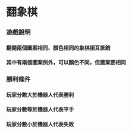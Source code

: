 # 翻象棋
### 遊戲說明
#### 翻開兩個圖案相同、顏色相同的象棋相互抵銷
#### 其中有兩個圖案例外，可以顏色不同，但圖案要相同
### 勝利條件
#### 玩家分數大於機器人代表勝利
#### 玩家分數等於機器人代表平手
#### 玩家分數小於機器人代表失敗
